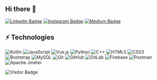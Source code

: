 ## Hi there 👋

[![Linkedin Badge](https://img.shields.io/badge/-vinolfernandes-blue?style=flat-square&logo=Linkedin&logoColor=white&link=https://www.linkedin.com/in/vinol-fernandes/)](https://www.linkedin.com/in/vinol-fernandes/)
[![Instagram Badge](https://img.shields.io/badge/-vinolfernandes-purple?style=flat-square&logo=instagram&logoColor=white&link=https://www.instagram.com/vinolfernandes/)](https://www.instagram.com/vinolfernandes/)
[![Medium Badge](https://img.shields.io/badge/-@vinolfernandes20-03a57a?style=flat-square&labelColor=000000&logo=Medium&link=https://medium.com/@vinolfernandes20)](https://medium.com/@vinolfernandes20)


## ⚡ Technologies

![Kotlin](https://img.shields.io/badge/-Kotlin-black?style=flat-square&logo=kotlin)
![JavaScript](https://img.shields.io/badge/-JavaScript-black?style=flat-square&logo=javascript)
![Vue.js](https://img.shields.io/badge/vuejs-%2335495e.svg?style=flat-square&logo=vuedotjs&logoColor=%234FC08D)
![Python](https://img.shields.io/badge/-Python-black?style=flat-square&logo=Python)
![C++](https://img.shields.io/badge/-C++-00599C?style=flat-square&logo=c)
![HTML5](https://img.shields.io/badge/-HTML5-E34F26?style=flat-square&logo=html5&logoColor=white)
![CSS3](https://img.shields.io/badge/-CSS3-1572B6?style=flat-square&logo=css3)
![Bootstrap](https://img.shields.io/badge/-Bootstrap-563D7C?style=flat-square&logo=bootstrap)
![MySQL](https://img.shields.io/badge/-MySQL-black?style=flat-square&logo=mysql)
![Git](https://img.shields.io/badge/-Git-black?style=flat-square&logo=git)
![GitHub](https://img.shields.io/badge/-GitHub-181717?style=flat-square&logo=github)
![GitLab](https://img.shields.io/badge/-GitLab-FCA121?style=flat-square&logo=gitlab)
![Firebase](https://img.shields.io/badge/Firebase-039BE5?style=flat-square&logo=Firebase&logoColor=white)
![Postman](https://img.shields.io/badge/Postman-FF6C37?style=flat-square&logo=postman&logoColor=white)
![Apache Jmeter](https://img.shields.io/badge/Apache%20JMeter-D22128.svg?style=flat-square&logo=Apache-JMeter&logoColor=white)

<!-- ![Github Stats](https://github-readme-stats.vercel.app/api?username=VinolFernandes&count_private=true&show_icons=true&include_all_commits=true&theme=dark) -->
<!-- ![Top Langs](https://github-readme-stats.vercel.app/api/top-langs/?username=VinolFernandes&hide=TeX&layout=compact) -->
<!-- ![Github Stats]({https://github-profile-summary-cards.vercel.app/api/cards/profile-details?username={VinolFernandes}&theme=vue}) -->

![Visitor Badge](https://visitor-badge.laobi.icu/badge?page_id=VinolFernandes.VinolFernandes)
